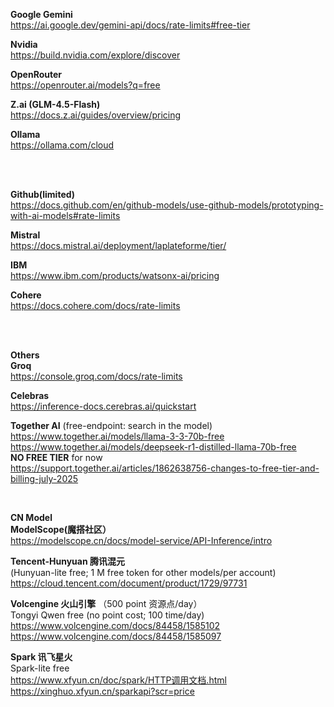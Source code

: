 **Google Gemini**</br>
https://ai.google.dev/gemini-api/docs/rate-limits#free-tier   

**Nvidia** </br>
https://build.nvidia.com/explore/discover

**OpenRouter**</br>
https://openrouter.ai/models?q=free

**Z.ai (GLM-4.5-Flash)** </br>
https://docs.z.ai/guides/overview/pricing

**Ollama**</br>
https://ollama.com/cloud


</br>
</br>

**Github(limited)** </br>
https://docs.github.com/en/github-models/use-github-models/prototyping-with-ai-models#rate-limits

**Mistral** </br>
https://docs.mistral.ai/deployment/laplateforme/tier/

**IBM**</br>
https://www.ibm.com/products/watsonx-ai/pricing

**Cohere** </br>
https://docs.cohere.com/docs/rate-limits

</br>
</br>

**Others** </br>
**Groq** </br>
https://console.groq.com/docs/rate-limits

**Celebras** </br>
https://inference-docs.cerebras.ai/quickstart


**Together AI** (free-endpoint: search in the model)</br>
https://www.together.ai/models/llama-3-3-70b-free    
https://www.together.ai/models/deepseek-r1-distilled-llama-70b-free   
**NO FREE TIER** for now </br>
https://support.together.ai/articles/1862638756-changes-to-free-tier-and-billing-july-2025

</br>

**CN Model** </br>
**ModelScope(魔搭社区）** </br>
https://modelscope.cn/docs/model-service/API-Inference/intro

**Tencent-Hunyuan 腾讯混元** </br>
(Hunyuan-lite free; 1 M free token for other models/per account) </br>
https://cloud.tencent.com/document/product/1729/97731

**Volcengine 火山引擎** （500 point 资源点/day） </br>
Tongyi Qwen free (no point cost; 100 time/day)</br>
https://www.volcengine.com/docs/84458/1585102   
https://www.volcengine.com/docs/84458/1585097

**Spark 讯飞星火** </br>
Spark-lite free </br>
https://www.xfyun.cn/doc/spark/HTTP调用文档.html   
https://xinghuo.xfyun.cn/sparkapi?scr=price
